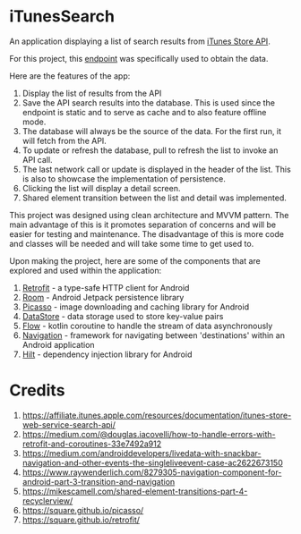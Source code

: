 # iTunesSearch
An application displaying a list of search results from [iTunes Store API](https://affiliate.itunes.apple.com/resources/documentation/itunes-store-web-service-search-api/).

For this project, this [endpoint](https://itunes.apple.com/search?term=star&amp;country=au&amp;media=movie) was specifically used to obtain the data.

Here are the features of the app:
1. Display the list of results from the API
2. Save the API search results into the database. This is used since the endpoint is static and to serve as cache and to also feature offline mode.
3. The database will always be the source of the data. For the first run, it will fetch from the API.
4. To update or refresh the database, pull to refresh the list to invoke an API call.
5. The last network call or update is displayed in the header of the list. This is also to showcase the implementation of persistence.
6. Clicking the list will display a detail screen.
7. Shared element transition between the list and detail was implemented.

This project was designed using clean architecture and MVVM pattern. The main advantage of this is it promotes separation of concerns and will be easier
for testing and maintenance. The disadvantage of this is more code and classes will be needed and will take some time to get used to.

Upon making the project, here are some of the components that are explored and used within the application:
1. [Retrofit](https://square.github.io/retrofit/) - a type-safe HTTP client for Android
2. [Room](https://developer.android.com/jetpack/androidx/releases/room?gclid=Cj0KCQiAzfuNBhCGARIsAD1nu-81YN2QNGCWDepnNV40OxQUNRrQBGtm3EzuJ-f7DYA1T2ff_6cKuxoaAtaoEALw_wcB&gclsrc=aw.ds) - Android Jetpack persistence library
3. [Picasso](https://square.github.io/picasso/) - image downloading and caching library for Android
4. [DataStore](https://developer.android.com/topic/libraries/architecture/datastore?hl=en) - data storage used to store key-value pairs
5. [Flow](https://developer.android.com/reference/kotlin/java/util/concurrent/Flow?hl=en) - kotlin coroutine to handle the stream of data asynchronously 
6. [Navigation](https://developer.android.com/jetpack/androidx/releases/navigation?hl=en) - framework for navigating between 'destinations' within an Android application
7. [Hilt](https://developer.android.com/training/dependency-injection/hilt-android) - dependency injection library for Android

# Credits
1. https://affiliate.itunes.apple.com/resources/documentation/itunes-store-web-service-search-api/
2. https://medium.com/@douglas.iacovelli/how-to-handle-errors-with-retrofit-and-coroutines-33e7492a912
3. https://medium.com/androiddevelopers/livedata-with-snackbar-navigation-and-other-events-the-singleliveevent-case-ac2622673150
4. https://www.raywenderlich.com/8279305-navigation-component-for-android-part-3-transition-and-navigation
5. https://mikescamell.com/shared-element-transitions-part-4-recyclerview/
6. https://square.github.io/picasso/
7. https://square.github.io/retrofit/
